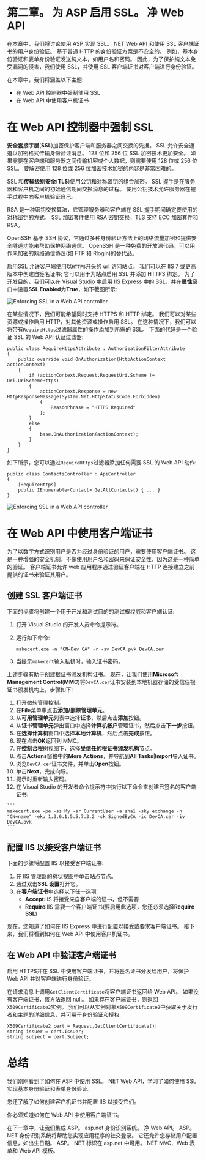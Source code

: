 # 第二章。 为 ASP 启用 SSL。 净 Web API

在本章中，我们将讨论使用 ASP 实现 SSL。 NET Web API 和使用 SSL 客户端证书的用户身份验证。 基于普通 HTTP 的身份验证方案是不安全的。 例如，基本身份验证和表单身份验证发送纯文本，如用户名和密码。 因此，为了保护纯文本免受漏洞的侵害，我们使用 SSL，并使用 SSL 客户端证书对客户端进行身份验证。

在本章中，我们将涵盖以下主题:

*   在 Web API 控制器中强制使用 SSL
*   在 Web API 中使用客户机证书

# 在 Web API 控制器中强制 SSL

**安全套接字层**(**SSL**)加密保护客户端和服务器之间交换的凭据。 SSL 允许安全通道以加密格式传输身份验证消息。 128 位和 256 位 SSL 加密技术更加安全。 如果需要在客户端和服务器之间传输机密或个人数据，则需要使用 128 位或 256 位 SSL。 要解密使用 128 位或 256 位加密技术加密的内容是非常困难的。

SSL 和**传输级别安全**(**TLS**)使用公钥和对称密钥的组合加密。 SSL 握手是在服务器和客户机之间的初始通信期间交换消息的过程。 使用公钥技术允许服务器在握手过程中向客户机验证自己。

RSA 是一种密钥交换算法，它管理服务器和客户端在 SSL 握手期间确定要使用的对称密钥的方式。 SSL 加密套件使用 RSA 密钥交换，TLS 支持 ECC 加密套件和 RSA。

OpenSSH 基于 SSH 协议，它通过多种身份验证方法上的网络流量加密和提供安全隧道功能来帮助保护网络通信。 OpenSSH 是一种免费的开放源代码，可以用作未加密的网络通信协议(如 FTP 和 Rlogin)的替代品。

启用SSL 允许客户端使用以`HTTPS`开头的 url 访问站点。 我们可以在 IIS 7 或更高版本中创建自签名证书; 它可以用于为站点启用 SSL 并添加 HTTPS 绑定。 为了开发目的，我们可以在 Visual Studio 中启用 IIS Express 中的 SSL，并在**属性**窗口中设置**SSL Enabled**为**True**，如下截图所示:

![Enforcing SSL in a Web API controller](graphics/B04992_02_01.jpg)

在某些情况下，我们可能希望同时支持 HTTPS 和 HTTP 绑定。 我们可以对某些资源或操作启用 HTTP，对其他资源或操作启用 SSL。 在这种情况下，我们可以将带有`RequireHttps`过滤器属性的操作添加到所需的 SSL。 下面的代码是一个验证 SSL 的 Web API 认证过滤器:

```
public class RequireHttpsAttribute : AuthorizationFilterAttribute
{
    public override void OnAuthorization(HttpActionContext actionContext)
    {
        if (actionContext.Request.RequestUri.Scheme != Uri.UriSchemeHttps)
        {
            actionContext.Response = new HttpResponseMessage(System.Net.HttpStatusCode.Forbidden)
            {
                ReasonPhrase = "HTTPS Required"
            };
        }
        else
        {
            base.OnAuthorization(actionContext);
        }
    }
}
```

如下所示，您可以通过`RequireHttps`过滤器添加任何需要 SSL 的 Web API 动作:

```
public class ContactsController : ApiController
{
    [RequireHttps]
    public IEnumerable<Contact> GetAllContacts() { ... }
}
```

![Enforcing SSL in a Web API controller](graphics/B04992_02_02.jpg)

# 在 Web API 中使用客户端证书

为了以数字方式识别用户是否为经过身份验证的用户，需要使用客户端证书。 这是一种增强的安全机制，不像使用用户名和密码来保证安全性，因为这是一种简单的验证。 客户端证书允许 web 应用程序通过验证客户端在 HTTP 连接建立之前提供的证书来验证其用户。

## 创建 SSL 客户端证书

下面的步骤将创建一个用于开发和测试目的的测试根权威和客户端认证:

1.  打开 Visual Studio 的开发人员命令提示符。
2.  运行如下命令:

    ```
    makecert.exe -n "CN=Dev CA" -r -sv DevCA.pvk DevCA.cer
    ```

3.  当提示`makecert`输入私钥时，输入证书密码。

上述步骤有助于创建根证书颁发机构证书。 现在，让我们使用**Microsoft Management Control**(**MMC**)将`DevCA.cer`证书安装到本地机器存储的受信任根证书颁发机构上，步骤如下:

1.  打开微软管理控制。
2.  在**File**菜单中点击**添加/删除管理单元**。
3.  从**可用管理单元**列表中选择**证书**，然后点击**添加**按钮。
4.  从**证书管理单元**弹出窗口中选择**计算机帐户**管理证书，然后点击**下一步**按钮。
5.  在**选择计算机**窗口中选择**本地计算机**，然后点击**完成**按钮。
6.  现在点击**OK**返回到 MMC。
7.  在**控制台根**树视图下，选择**受信任的根证书颁发机构**节点。
8.  点击**Actions**窗格中的**More Actions**，并导航到**All Tasks**|**Import**导入证书。
9.  浏览`DevCA.cer`证书文件，并单击**Open**按钮。
10.  单击**Next**，完成向导。
11.  提示时重新输入密码。
12.  在 Visual Studio 的开发者命令提示符中执行以下命令来创建已签名的客户端证书:

    ```
    makecert.exe -pe -ss My -sr CurrentUser -a sha1 -sky exchange -n "CN=name" -eku 1.3.6.1.5.5.7.3.2 -sk SignedByCA -ic DevCA.cer -iv DevCA.pvk
    ```

## 配置 IIS 以接受客户端证书

下面的步骤将配置 IIS 以接受客户端证书:

1.  在 IIS 管理器的树状视图中单击站点节点。
2.  通过双击**SSL 设置**打开它。
3.  在**客户端证书**中选择以下任一选项:
    *   **Accept**:IIS 将接受来自客户端的证书，但不需要
    *   **Require**:IIS 需要一个客户端证书(要启用此选项，您还必须选择**Require SSL**)

现在，您知道了如何在 IIS Express 中进行配置以接受或要求客户端证书。 接下来，我们将看到如何在 Web API 中使用客户机证书。

## 在 Web API 中验证客户端证书

启用 HTTPS并在 SSL 中使用客户端证书，并将签名证书分发给用户，将保护 Web API 并对客户端进行身份验证。

在请求消息上调用`GetClientCertificate`将客户端证书返回给 Web API。 如果没有客户端证书，该方法返回 null。 如果存在客户端证书，则返回`X509Certificate2`实例。 我们可以从实例对象`X509Certificate2`中获取关于发行者和主题的详细信息，并可用于身份验证和授权:

```
X509Certificate2 cert = Request.GetClientCertificate();
string issuer = cert.Issuer;
string subject = cert.Subject; 
```

# 总结

我们刚刚看到了如何在 ASP 中使用 SSL。 NET Web API，学习了如何使用 SSL 实现基本身份验证和表单身份验证。

您还了解了如何创建客户机证书并配置 IIS 以接受它们。

你必须知道如何在 Web API 中使用客户端证书。

在下一章中，让我们集成 ASP。 asp.net 身份识别系统。 净 Web API。 ASP。 NET 身份识别系统将帮助您实现应用程序的社交登录。 它还允许您存储用户配置信息，如出生日期。 ASP。 NET 标识在 asp.net 中可用。 NET MVC、Web 表单和 Web API 模板。